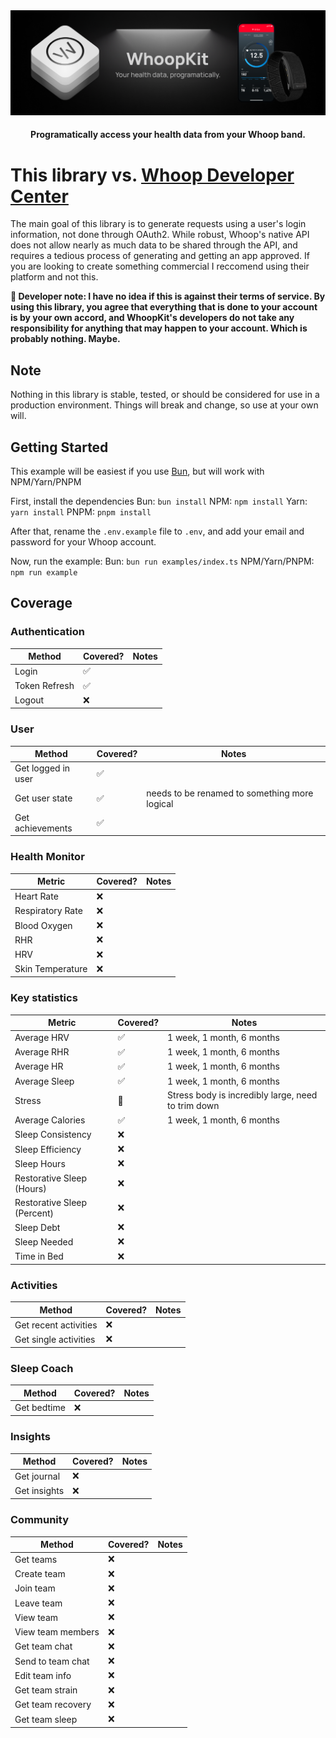 <span align="center">
	<img src="branding/banner.png">
</span>

<h4 align="center">Programatically access your health data from your Whoop band.</h4>

# This library vs. [Whoop Developer Center](https://developer.whoop.com/docs/introduction)
The main goal of this library is to generate requests using a user's login information, not done through OAuth2. While robust, Whoop's native API does not allow nearly as much data to be shared through the API, and requires a tedious process of generating and getting an app approved. If you are looking to create something commercial I reccomend using their platform and not this.

**🚧 Developer note: I have no idea if this is against their terms of service. By using this library, you agree that everything that is done to your account is by your own accord, and WhoopKit's developers do not take any responsibility for anything that may happen to your account. Which is probably nothing. Maybe.**

## Note
Nothing in this library is stable, tested, or should be considered for use in a production environment. Things will break and change, so use at your own will.

## Getting Started
This example will be easiest if you use [Bun](https://bun.sh), but will work with NPM/Yarn/PNPM

First, install the dependencies
Bun: `bun install`
NPM: `npm install`
Yarn: `yarn install`
PNPM: `pnpm install`

After that, rename the `.env.example` file to `.env`, and add your email and password for your Whoop account.

Now, run the example:
Bun: `bun run examples/index.ts`
NPM/Yarn/PNPM: `npm run example`
## Coverage

### Authentication
| Method | Covered? | Notes |
| ------ | -------- | ----- |
| Login | ✅ | |
| Token Refresh | ✅ | |
| Logout | ❌ | |

### User
| Method | Covered? | Notes |
| ------ | -------- | ----- |
| Get logged in user | ✅ | |
| Get user state | ✅ | needs to be renamed to something more logical |
| Get achievements | ✅ | |

### Health Monitor
| Metric | Covered? | Notes |
| ------ | -------- | ----- |
| Heart Rate | ❌  | |
| Respiratory Rate | ❌  | |
| Blood Oxygen | ❌  | |
| RHR | ❌  | |
| HRV | ❌  | |
| Skin Temperature | ❌  | |

### Key statistics
| Metric | Covered? | Notes |
| ------ | -------- | ----- |
| Average HRV | ✅  | 1 week, 1 month, 6 months |
| Average RHR | ✅  | 1 week, 1 month, 6 months |
| Average HR | ✅  | 1 week, 1 month, 6 months |
| Average Sleep | ✅  | 1 week, 1 month, 6 months |
| Stress | 🚧  | Stress body is incredibly large, need to trim down |
| Average Calories | ✅  | 1 week, 1 month, 6 months |
| Sleep Consistency | ❌  | |
| Sleep Efficiency | ❌  | |
| Sleep Hours | ❌  | |
| Restorative Sleep (Hours) | ❌  | |
| Restorative Sleep (Percent) | ❌  | |
| Sleep Debt | ❌  | |
| Sleep Needed | ❌  | |
| Time in Bed | ❌  | |

### Activities
| Method | Covered? | Notes |
| ------ | -------- | ----- |
| Get recent activities | ❌ | |
| Get single activities | ❌ | |


### Sleep Coach
| Method | Covered? | Notes |
| ------ | -------- | ----- |
| Get bedtime | ❌ | |

### Insights
| Method | Covered? | Notes |
| ------ | -------- | ----- |
| Get journal | ❌ | |
| Get insights | ❌ | |

### Community
| Method | Covered? | Notes |
| ------ | -------- | ----- |
| Get teams | ❌ | |
| Create team | ❌ | |
| Join team | ❌ | |
| Leave team | ❌ | |
| View team | ❌ | |
| View team members | ❌ | |
| Get team chat | ❌ | |
| Send to team chat | ❌ | |
| Edit team info | ❌ | |
| Get team strain | ❌ | |
| Get team recovery | ❌ | |
| Get team sleep | ❌ | |







